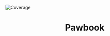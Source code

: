 ![Coverage](https://img.shields.io/badge/coverage-32.48%25-red)

<div align="center">
  <h1>Pawbook</h1>
</div>